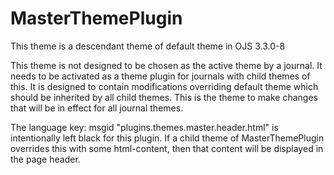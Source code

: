 # MasterThemePlugin
This theme is a descendant theme of default theme in OJS 3.3.0-8

This theme is not designed to be chosen as the active theme by a journal.
It needs to be activated as a theme plugin for journals with child themes of this.
It is designed to contain modifications overriding default theme which should be inherited by all child themes.
This is the theme to make changes that will be in effect for all journal themes.

The language key: msgid "plugins.themes.master.header.html" is intentionally left black for this plugin.
If a child theme of MasterThemePlugin overrides this with some html-content,
then that content will be displayed in the page header.

